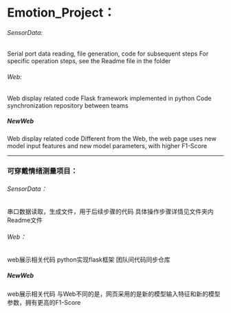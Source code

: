 # Emotion_Project：
###### SensorData:
Serial port data reading, file generation, code for subsequent steps
For specific operation steps, see the Readme file in the folder

###### Web:
Web display related code
Flask framework implemented in python
Code synchronization repository between teams

##### NewWeb
Web display related code
Different from the Web, the web page uses new model input features and new model parameters, with higher F1-Score


---

### 可穿戴情绪测量项目：
###### SensorData：
串口数据读取，生成文件，用于后续步骤的代码
具体操作步骤详情见文件夹内Readme文件

###### Web：
web展示相关代码
python实现flask框架
团队间代码同步仓库

##### NewWeb
web展示相关代码
与Web不同的是，网页采用的是新的模型输入特征和新的模型参数，拥有更高的F1-Score
